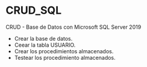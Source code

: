 # CRUD_SQL
CRUD - Base de Datos con Microsoft SQL Server 2019

- Crear la base de datos.
- Ceear la tabla USUARIO.
- Crear los procedimientos almacenados.
- Testear los procedimiento almacenados.

